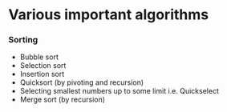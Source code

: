 # Various important algorithms
### Sorting
* Bubble sort
* Selection sort
* Insertion sort
* Quicksort (by pivoting and recursion)
* Selecting smallest numbers up to some limit i.e. Quickselect
* Merge sort (by recursion)

